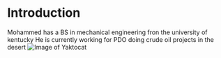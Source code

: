 # Introduction
Mohammed has a BS in mechanical engineering fron the university of kentucky
He is currently working for PDO doing crude oil projects in the desert 
![Image of Yaktocat](http://octodex.githib.com/images/yaktocat)
